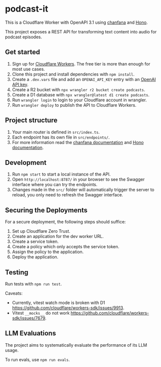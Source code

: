 # podcast-it

This is a Cloudflare Worker with OpenAPI 3.1 using [chanfana](https://github.com/cloudflare/chanfana) and [Hono](https://github.com/honojs/hono).

This project exposes a REST API for transforming text content into audio for podcast episodes.

## Get started

1. Sign up for [Cloudflare Workers](https://workers.dev). The free tier is more than enough for most use cases.
2. Clone this project and install dependencies with `npm install`.
3. Create a `.dev.vars` file and add an `OPENAI_API_KEY` entry with an [OpenAI API key](https://help.openai.com/en/articles/4936850-where-do-i-find-my-openai-api-key). 
4. Create a R2 bucket with `npx wrangler r2 bucket create podcasts`.
5. Create a D1 database with `npx wrangler@latest d1 create podcasts`.
6. Run `wrangler login` to login to your Cloudflare account in wrangler.
7. Run `wrangler deploy` to publish the API to Cloudflare Workers.

## Project structure

1. Your main router is defined in `src/index.ts`.
2. Each endpoint has its own file in `src/endpoints/`.
3. For more information read the [chanfana documentation](https://chanfana.pages.dev/) and [Hono documentation](https://hono.dev/docs).

## Development

1. Run `npm start` to start a local instance of the API.
2. Open `http://localhost:8787/` in your browser to see the Swagger interface where you can try the endpoints.
3. Changes made in the `src/` folder will automatically trigger the server to reload, you only need to refresh the Swagger interface.

## Securing the Deployments

For a secure deployment, the following steps should suffice:
1. Set up Cloudflare Zero Trust.
2. Create an application for the dev worker URL.
3. Create a service token.
4. Create a policy which only accepts the service token.
5. Assign the policy to the application.
6. Deploy the application.

## Testing

Run tests with `npm run test`.

Caveats:
- Currently, vitest watch mode is broken with D1 https://github.com/cloudflare/workers-sdk/issues/9913.
- Vitest `__mocks__` do not work https://github.com/cloudflare/workers-sdk/issues/7679.

## LLM Evaluations

The project aims to systematically evaluate the performance of its LLM usage.

To run evals, use `npm run evals`.